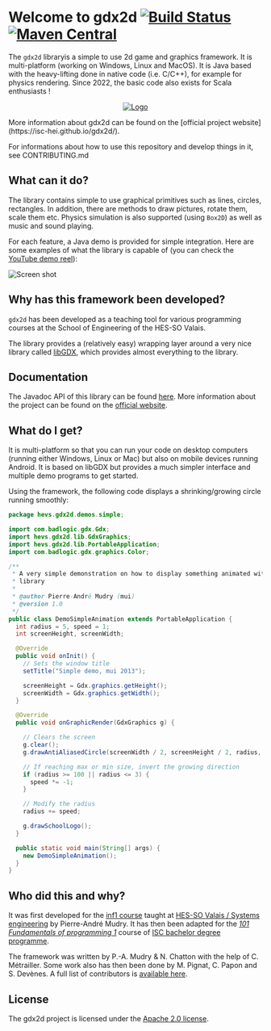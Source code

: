 # Welcome to gdx2d [![Build Status](https://travis-ci.org/ISC-HEI/gdx2d.svg?branch=master)](https://travis-ci.org/ISC-HEI/gdx2d) [![Maven Central](https://maven-badges.herokuapp.com/maven-central/ch.hevs.gdx2d/gdx2d-core/badge.svg)](http://search.maven.org/#search%7Cga%7C1%7Cch.hevs.gdx2d)

The `gdx2d` libraryis a simple to use 2d game and graphics framework. It is multi-platform (working on Windows, Linux and MacOS). It is Java based with the heavy-lifting done in native code (i.e. C/C++), for example for physics rendering. Since 2022, the basic code also exists for Scala enthusiasts !

<p align="center">
  <a href="https://www.youtube.com/watch?v=eoVrifa1Xd0" target="_blank"><img src="https://rawgit.com/hevs-isi/gdx2d-videofile/master/logo/logo_640.png?raw=true" alt="Logo"/></a>
</p>
More information about gdx2d can be found on the [official project website](https://isc-hei.github.io/gdx2d/).

For informations about how to use this repository and develop things in it, see CONTRIBUTING.md

## What can it do?
The library contains simple to use graphical primitives such as lines, circles, rectangles. In addition, there are methods to draw pictures, rotate them, scale them etc. Physics simulation is also supported (using `Box2D`) as well as music and sound playing.

For each feature, a Java demo is provided for simple integration. Here are some examples of what the library is capable of (you can check the [YouTube demo reel](https://www.youtube.com/watch?v=eoVrifa1Xd0)):

![Screen shot](https://raw.github.com/wiki/pmudry/gdx2d/multi_screenshot.png)

## Why has this framework been developed?
`gdx2d` has been developed as a teaching tool for various programming courses at the School of Engineering of the HES-SO Valais. 

The library provides a (relatively easy) wrapping layer around a very nice library called [libGDX](https://libgdx.badlogicgames.com/), which provides almost everything to the library.

## Documentation
The Javadoc API of this library can be found [here](https://ISC-HEI.github.io/gdx2d/javadoc/). More information about the project can be found on the [official website](https://ISC-HEI.github.io/gdx2d/).

## What do I get?
It is multi-platform so that you can run your code on desktop computers (running either Windows, Linux or Mac) but also on mobile devices running Android. It is based on libGDX but provides a much simpler interface and multiple demo programs to get started.

Using the framework, the following code displays a shrinking/growing circle running smoothly:

```java
package hevs.gdx2d.demos.simple;

import com.badlogic.gdx.Gdx;
import hevs.gdx2d.lib.GdxGraphics;
import hevs.gdx2d.lib.PortableApplication;
import com.badlogic.gdx.graphics.Color;

/**
 * A very simple demonstration on how to display something animated with the
 * library
 *
 * @author Pierre-André Mudry (mui)
 * @version 1.0
 */
public class DemoSimpleAnimation extends PortableApplication {
  int radius = 5, speed = 1;
  int screenHeight, screenWidth;

  @Override
  public void onInit() {
    // Sets the window title
    setTitle("Simple demo, mui 2013");

    screenHeight = Gdx.graphics.getHeight();
    screenWidth = Gdx.graphics.getWidth();
  }

  @Override
  public void onGraphicRender(GdxGraphics g) {

    // Clears the screen
    g.clear();
    g.drawAntiAliasedCircle(screenWidth / 2, screenHeight / 2, radius, Color.BLUE);

    // If reaching max or min size, invert the growing direction
    if (radius >= 100 || radius <= 3) {
      speed *= -1;
    }

    // Modify the radius
    radius += speed;

    g.drawSchoolLogo();
  }

  public static void main(String[] args) {
    new DemoSimpleAnimation();
  }
}
```

## Who did this and why?
It was first developed for the [inf1 course](http://inf1.begincoding.net) taught at [HES-SO Valais / Systems engineering](http://hevs.ch/isi) by Pierre-André Mudry. It has then been adapted for the [_101 Fundamentals of programming 1_](https://isc.hevs.ch/learn/enrol/index.php?id=2) course of [ISC bachelor degree programme](https://www.hevs.ch/isc). 

The framework was written by P.-A. Mudry & N. Chatton with the help of C. Métrailler. Some work also has then been done by M. Pignat, C. Papon and S. Devènes. A full list of contributors is [available here](https://github.com/ISC-HEI/gdx2d/graphs/contributors).

## License
The gdx2d project is licensed under the [Apache 2.0 license](https://github.com/ISC-HEI/gdx2d/blob/master/LICENSE).
